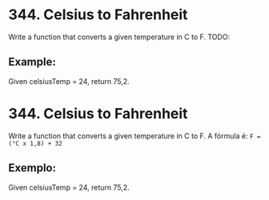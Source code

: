 # 344. Celsius to Fahrenheit

Write a function that converts a given temperature in C to F.
TODO:

## Example:

Given celsiusTemp = 24, return 75,2.

# 344. Celsius to Fahrenheit
Write a function that converts a given temperature in C to F. A fórmula é: 
`F = (°C x 1,8) + 32`
## Exemplo:

Given celsiusTemp = 24, return 75,2.
